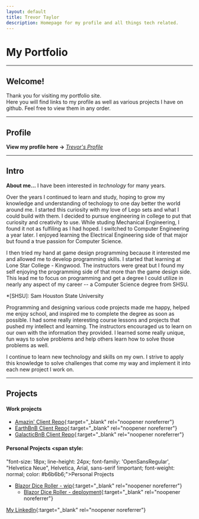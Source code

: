 ```yaml
---
layout: default
title: Trevor Taylor
description: Homepage for my profile and all things tech related.
---
```


# My Portfolio

---

## Welcome!
Thank you for visiting my portfolio site.  
Here you will find links to my profile as well as various projects I have on github.
Feel free to view them in any order.

---

## Profile
**View my profile here -\>** _[Trevor's Profile](pages/profile.md)_

---

## Intro
**About me...** I have been interested in _technology_ for many years.

Over the years I continued to learn and study, hoping to grow my knowledge and understanding of techology to one day better the world around me. I started this curiosity with my love of Lego sets and what I could build with them. I decided to pursue engineering in college to put that curiosity and creativity to use. While studing Mechanical Engineering, I found it not as fulfiling as I had hoped. I switched to Computer Engineering a year later. I enjoyed learning the Electrical Engineering side of that major but found a true passion for Computer Science.

I then tried my hand at game design programming because it interested me and allowed me to develop programming skills. I started that learning at Lone Star College - Kingwood. 
The instructors were great but I found my self enjoying the programming side of that more than the game design side. This lead me to focus on programming and get a degree I could utilize in nearly any aspect of my career -- a Computer Science degree from SHSU.

*[SHSU]: Sam Houston State University

Programming and designing various code projects made me happy, helped me enjoy school, and inspired me to complete the degree as soon as possible. 
I had some really interesting course lessons and projects that pushed my intellect and learning. The instructors encouraged us to learn on our own with the information they provided. I learned some really unique, fun ways to solve problems and help others learn how to solve those problems as
well.

I continue to learn new technology and skills on my own. I strive to apply this knowledge to solve challenges that come my way and implement it into each new project I work on. 

---

## Projects
<!--[link display name](link to project)-->
#### Work projects
- [Amazin' Client Repo](https://github.com/Trevis42/client-Amazin){:target="\_blank" rel="noopener noreferrer"}  
- [EarthBnB Client Repo](https://github.com/Trevis42/client-EarthBnB){:target="\_blank" rel="noopener noreferrer"}  
- [GalacticBnB Client Repo](https://github.com/Trevis42/client-GalacticBnB){:target="\_blank" rel="noopener noreferrer"}

#### Personal Projects <span style: 
"font-size: 18px;
line-height: 24px;
font-family: 'OpenSansRegular', "Helvetica Neue", Helvetica, Arial, sans-serif !important;
font-weight: normal;
color: #b6b6b6;">Personal Projects</span> 
- [Blazor Dice Roller - wip](https://github.com/Trevis42/DiceRoller-BlazorApp){:target="\_blank" rel="noopener noreferrer"}
  - [Blazor Dice Roller - deployment](https://blazor-dice-roller.netlify.app/){:target="\_blank" rel="noopener noreferrer"}
  
[My LinkedIn](https://www.linkedin.com/in/trevordtaylor/){:target="\_blank" rel="noopener noreferrer"} 
